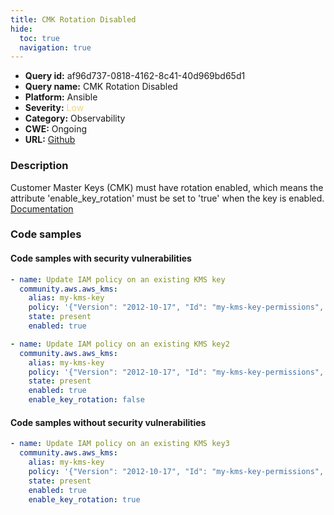 ```yaml
---
title: CMK Rotation Disabled
hide:
  toc: true
  navigation: true
---
```


<style>
  .highlight .hll {
    background-color: #ff171742;
  }
  .md-content {
    max-width: 1100px;
    margin: 0 auto;
  }
</style>

-   **Query id:** af96d737-0818-4162-8c41-40d969bd65d1
-   **Query name:** CMK Rotation Disabled
-   **Platform:** Ansible
-   **Severity:** <span style="color:#edd57e">Low</span>
-   **Category:** Observability
-   **CWE:** Ongoing
-   **URL:** [Github](https://github.com/Checkmarx/kics/tree/master/assets/queries/ansible/aws/cmk_rotation_disabled)

### Description
Customer Master Keys (CMK) must have rotation enabled, which means the attribute 'enable_key_rotation' must be set to 'true' when the key is enabled.<br>
[Documentation](https://docs.ansible.com/ansible/latest/collections/community/aws/aws_kms_module.html#parameter-enable_key_rotation)

### Code samples
#### Code samples with security vulnerabilities
```yaml title="Positive test num. 1 - yaml file" hl_lines="2"
- name: Update IAM policy on an existing KMS key
  community.aws.aws_kms:
    alias: my-kms-key
    policy: '{"Version": "2012-10-17", "Id": "my-kms-key-permissions", "Statement": [ { <SOME STATEMENT> } ]}'
    state: present
    enabled: true

```
```yaml title="Positive test num. 2 - yaml file" hl_lines="7"
- name: Update IAM policy on an existing KMS key2
  community.aws.aws_kms:
    alias: my-kms-key
    policy: '{"Version": "2012-10-17", "Id": "my-kms-key-permissions", "Statement": [ { <SOME STATEMENT> } ]}'
    state: present
    enabled: true
    enable_key_rotation: false

```


#### Code samples without security vulnerabilities
```yaml title="Negative test num. 1 - yaml file"
- name: Update IAM policy on an existing KMS key3
  community.aws.aws_kms:
    alias: my-kms-key
    policy: '{"Version": "2012-10-17", "Id": "my-kms-key-permissions", "Statement": [ { <SOME STATEMENT> } ]}'
    state: present
    enabled: true
    enable_key_rotation: true

```
